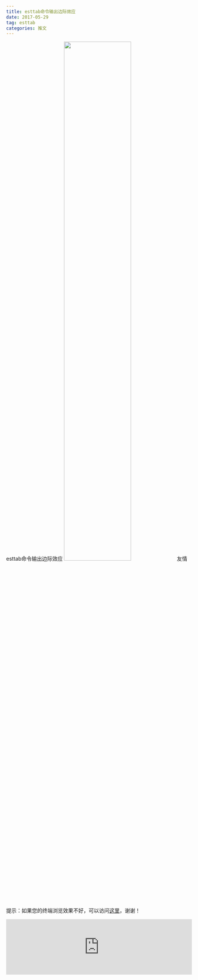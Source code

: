 ```yaml
---
title: esttab命令输出边际效应
date: 2017-05-29
tag: esttab
categories: 推文
---
```

esttab命令输出边际效应
<img src="http://mmbiz.qpic.cn/mmbiz_jpg/ACviaWTBFxhZYeK93PKZmV91dOs7uFMDkEU3qibdZ85bMjYCOOzYC3PM3uN3DJBHgOtZYBf44YFtTRolKF82VBvg/0?wx_fmt.jpeg" style="width: 60%; height: auto;"/><!--more-->
友情提示：如果您的终端浏览效果不好，可以访问[这里](https://stata-club.github.io/stata_article/2017-05-29.html)，谢谢！
<iframe src="https://stata-club.github.io/stata_article/2017-05-29.html" id="iframepage" frameborder="0" scrolling="no" marginheight="0" marginwidth="0" width="100%" onLoad="iFrameHeight()"></iframe>
<script type="text/javascript" language="javascript">
function iFrameHeight() {
var ifm= document.getElementById("iframepage");
var subWeb = document.frames ? document.frames["iframepage"].document : ifm.contentDocument;   
if(ifm != null && subWeb != null) {
 ifm.height = subWeb.body.scrollHeight;
} 
} 
</script> 